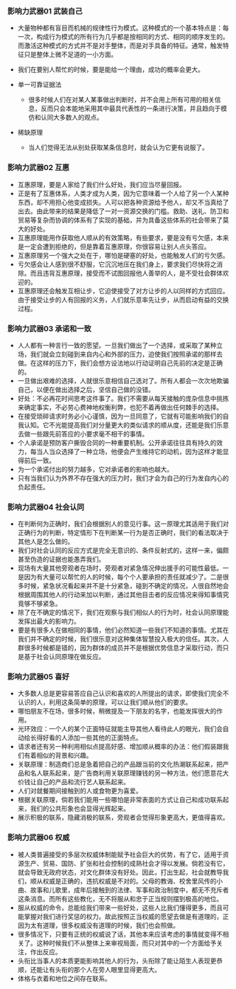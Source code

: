 ### 影响力武器01 武装自己
  * 大量物种都有盲目而机械的规律性行为模式。这种模式的一个基本特点是：每一次，构成行为模式的所有行为几乎都是按相同的方式、相同的顺序发生的。而激活这种模式的方式并不是对手整体，而是对手具备的特征。通常，触发特征只是整体上微不足道的一小方面。
  
  * 我们在要别人帮忙的时候，要是能给一个理由，成功的概率会更大。
  
  * 单一可靠证据法
    * 很多时候人们在对某人某事做出判断时，并不会用上所有可用的相关信息，反而只会本能地采用其中最具代表性的一条进行决策，并且趋向于模仿和认同大多数人的观点。

  * 稀缺原理
    * 当人们觉得无法从别处获取某条信息时，就会认为它更有说服了。

### 影响力武器02 互惠
  * 互惠原理，要是人家给了我们什么好处，我们应当尽量回报。
  * 正是有了互惠体系，人类才成为人类，因为它意味着一个人给了另一个人某种东西，却不用担心他变成损失。人可以把各种资源给予他人，却又不当真给了出去。由此带来的结果是降低了一对一资源交换的门槛。救助、送礼、防卫和贸易等复杂而协调的体系有了实现的基础，并为具备这些体系的社会带来了莫大的好处。
  * 互惠原理能用作获取他人顺从的有效策略，有些要求，要是没有亏欠感，本来是一定会遭到拒绝的，但是靠着互惠原理，你很容易让别人点头答应。
  * 互惠原理另一个强大之处在于，哪怕是硬塞的好处，也能触发人们的亏欠感。
  * 亏欠感会让人感到很不舒服，它沉沉地压在我们身上，要求我们尽快将之消除。而且违背互惠原理，接受而不试图回报他人善举的人，是不受社会群体欢迎的。
  * 互惠原理还会触发互相让步，它迫使接受了对方让步的人以同样的方式回应。由于接受让步的人有回报的义务，人们就乐意率先让步，从而启动有益的交换过程。

### 影响力武器03 承诺和一致
  * 人人都有一种言行一致的愿望。一旦我们做出了一个选择，或采取了某种立场，我们就会立刻碰到来自内心和外部的压力，迫使我们按照承诺的那样去做。在这样的压力下，我们会想方设法地以行动证明自己先前的决定是正确的。
  * 一旦做出艰难的选择，人就很乐意相信自己选对了。所有人都会一次次地欺骗自己，以便在做出选择之后，坚信自己做的没错。
  * 好处：不必再花时间思考这件事了。我们不需要从每天接触的庞杂信息中挑拣来确定事实，不必劳心费神地权衡利弊，也犯不着再做出任何棘手的选择。
  * 在接受琐碎请求时务必小心谨慎，因为一旦同意了，它就有可能影响我们的自我认知。它不光能提高我们对分量更大的类似请求的顺从度，还能是我们乐意去做一些跟先前答应的小要求毫不相干的事情。
  * 个人承诺是预防客户撕毁合同的一种重要机制。公开承诺往往具有持久的效力，每当人当众选择了一种立场，他便会产生维持它的动机，因为这样才能显得前后一致。
  * 为一个承诺付出的努力越多，它对承诺者的影响也越大。
  * 只有当我们认为外界不存在强大的压力时，我们才会为自己的行为发自内心的负起责任。

### 影响力武器04 社会认同
  * 在判断何为正确时，我们会根据别人的意见行事。这一原理尤其适用于我们对正确行为的判断，特定情形下在判断某一行为是否正确时，我们的看法取决于其他人是怎么做的。
  * 我们对社会认同的反应方式是完全无意识的、条件反射式的，这样一来，偏颇甚至伪造的证据也能愚弄我们。
  * 现场有大量其他旁观者在场时，旁观者对紧急情况伸出援手的可能性最低。一是因为有大量可以帮忙的人的时候，每个个人要承担的责任就减少了。二是很多时候，紧急状况看起来并不是十分紧急，碰到不确定的情况，人很自然地会根据周围其他人的行动来加以判断，通过其他目击者的反应情况来得知事情究竟够不够紧急。
  * 除了在不确定的情况下，我们在观察与我们相似人的行为时，社会认同原理能发挥出最大的影响力。
  * 要是有很多人在做相同的事情，他们必然知道一些我们不知道的事情。尤其在我们并不确定的时候，我们很乐意对这种集体智慧投入极大的信任。其次，人群很多时候都是错的，因为群体的成员并不是根据优势信息才采取行动，而只是基于社会认同原理在做反应。

### 影响力武器05 喜好
  * 大多数人总是更容易答应自己认识和喜欢的人所提出的请求，即使我们完全不认识的人，利用这条简单的原理，可以让我们顺从他们的要求。
  * 哪怕朋友不在场，很多时候，稍微提及一下朋友的名字，也能发挥很大的作用。
  * 光环效应：一个人的某个正面特征就能主导其他人看待此人的眼光，我们会自动给长得好看的人添加一些其他的正面特点。
  * 请求者还有另一种利用相似点提高好感、增加顺从概率的办法：他们假装跟我们有着相似的背景和兴趣。
  * 关联原理：制造商们总是急着把自己的产品跟当前的文化热潮联系起来，把产品和名人联系起来，是广告商利用关联原理赚钱的另一种方法，他们愿意花大价钱让自己的产品和流行艺人联系起来。
  * 人们对就餐期间接触到的人或食物更为喜爱。
  * 根据关联原理，倘若我们能用一些哪怕是非常表面的方式让自己和成功联系起来，我们的公共形象也会显得光辉起来。
  * 展示积极的联系，隐藏消极的联系，旁观者会觉得形象更高大，更值得喜欢。

### 影响力武器06 权威
  * 被人类普遍接受的多层次权威体制能赋予社会巨大的优势，有了它，适用于资源生产、贸易、国防、扩张和社会控制的成熟社会才得以发展。倘若没有它，就会导致无政府状态，对文化群体没有好处。因此，打出生起，社会就教导我们，顺从权威是正确的，违抗权威是不对的。父母的教诲、校舍里风传的小曲、故事和儿歌里，成年后接触到的法律、军事和政治制度中，都无不充斥者这条消息。而所有这些教化，无不将服从和忠于正当规则摆到极高的地位。
  * 服从权威的命令，总能给我们带来一些好处，这些人比我们懂得更多，而且可能掌握对我们进行奖惩的权力。故此按照正当权威的愿望去做是有道理的，正因为太有道理，很多权威没有道理的时候，我们也会照做。
  * 很多情况下，只要有正统的权威说了话，其他本来应该考虑的事情就变得不相关了。这种时候我们不从整体上来审视局面，而只对其中的一个方面给予关注，作出反应。
  * 头衔比当事人的本质更能影响其他人的行为，头衔除了能让陌生人表现更恭顺，还能让有头衔的那个人在旁人眼里显得更高大。
  * 体格与衣着和地位之间存在联系。